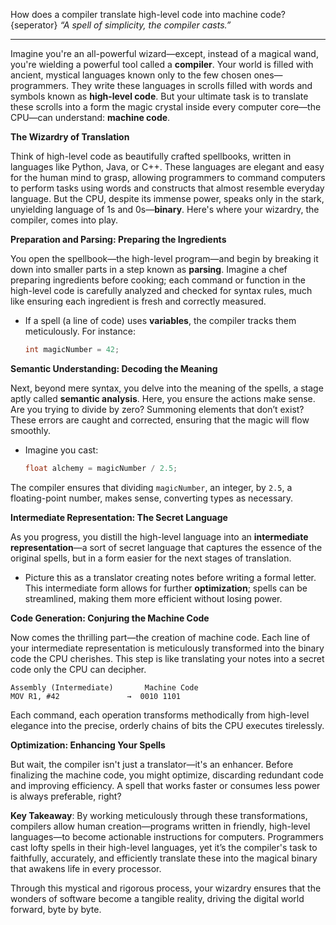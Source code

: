 How does a compiler translate high-level code into machine code?
{seperator}
*“A spell of simplicity, the compiler casts.”*

---

Imagine you're an all-powerful wizard—except, instead of a magical wand, you're wielding a powerful tool called a **compiler**. Your world is filled with ancient, mystical languages known only to the few chosen ones—programmers. They write these languages in scrolls filled with words and symbols known as **high-level code**. But your ultimate task is to translate these scrolls into a form the magic crystal inside every computer core—the CPU—can understand: **machine code**.

**The Wizardry of Translation**

Think of high-level code as beautifully crafted spellbooks, written in languages like Python, Java, or C++. These languages are elegant and easy for the human mind to grasp, allowing programmers to command computers to perform tasks using words and constructs that almost resemble everyday language. But the CPU, despite its immense power, speaks only in the stark, unyielding language of 1s and 0s—**binary**. Here's where your wizardry, the compiler, comes into play.

**Preparation and Parsing: Preparing the Ingredients**

You open the spellbook—the high-level program—and begin by breaking it down into smaller parts in a step known as **parsing**. Imagine a chef preparing ingredients before cooking; each command or function in the high-level code is carefully analyzed and checked for syntax rules, much like ensuring each ingredient is fresh and correctly measured.

- If a spell (a line of code) uses **variables**, the compiler tracks them meticulously. For instance:
  ```cpp
  int magicNumber = 42;
  ```

**Semantic Understanding: Decoding the Meaning**

Next, beyond mere syntax, you delve into the meaning of the spells, a stage aptly called **semantic analysis**. Here, you ensure the actions make sense. Are you trying to divide by zero? Summoning elements that don’t exist? These errors are caught and corrected, ensuring that the magic will flow smoothly.

- Imagine you cast:
  ```cpp
  float alchemy = magicNumber / 2.5;
  ```

The compiler ensures that dividing `magicNumber`, an integer, by `2.5`, a floating-point number, makes sense, converting types as necessary.

**Intermediate Representation: The Secret Language**

As you progress, you distill the high-level language into an **intermediate representation**—a sort of secret language that captures the essence of the original spells, but in a form easier for the next stages of translation. 

- Picture this as a translator creating notes before writing a formal letter. This intermediate form allows for further **optimization**; spells can be streamlined, making them more efficient without losing power.

**Code Generation: Conjuring the Machine Code**

Now comes the thrilling part—the creation of machine code. Each line of your intermediate representation is meticulously transformed into the binary code the CPU cherishes. This step is like translating your notes into a secret code only the CPU can decipher.

```plaintext
Assembly (Intermediate)       Machine Code
MOV R1, #42               →  0010 1101
```

Each command, each operation transforms methodically from high-level elegance into the precise, orderly chains of bits the CPU executes tirelessly.

**Optimization: Enhancing Your Spells**

But wait, the compiler isn't just a translator—it's an enhancer. Before finalizing the machine code, you might optimize, discarding redundant code and improving efficiency. A spell that works faster or consumes less power is always preferable, right?

**Key Takeaway**: By working meticulously through these transformations, compilers allow human creation—programs written in friendly, high-level languages—to become actionable instructions for computers. Programmers cast lofty spells in their high-level languages, yet it’s the compiler's task to faithfully, accurately, and efficiently translate these into the magical binary that awakens life in every processor.

Through this mystical and rigorous process, your wizardry ensures that the wonders of software become a tangible reality, driving the digital world forward, byte by byte.
